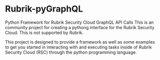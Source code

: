 # Rubrik-pyGraphQL
Python Framework for Rubrik Security Cloud GraphQL API Calls
This is an community project for creating a pythong interface for the Rubrik Security Cloud.  This is not supported by Rubrik.

This project is designed to provide a framework as well as some examples to get you started in interacting with and executing tasks inside of Rubrik Security Cloud (RSC) through the python programming language.  
